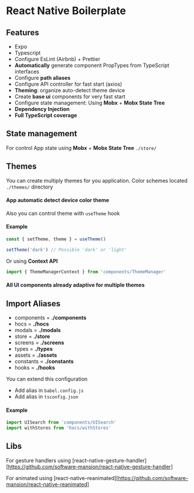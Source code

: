 # React Native Boilerplate

## Features
- Expo
- Typescript
- Configure EsLint (Airbnb) + Prettier
- **Automatically** generate component PropTypes from TypeScript interfaces
- Configure **path aliases**
- Configure API controller for fast start (axios)
- **Theming**: organize auto-detect theme device
- Create **base ui** components for very fast start
- Configure state management: Using **Mobx** + **Mobx State Tree**
- **Dependency Injection**
- **Full TypeScript coverage**
 
## State management
For control App state using **Mobx** + **Mobx State Tree**
``
    ./store/
``

## Themes
You can create multiply themes for you application.
Color schemes located ``` ./themes/ ```  directory
#### App automatic detect device color theme

Also you can control theme with ``` useTheme ``` hook
#### Example
```js
const { setTheme, theme } = useTheme()

setTheme('dark') // Possible 'dark' or 'light'
```

Or using **Context API**
```js
import { ThemeManagerContext } from 'components/ThemeManager'
```

#### All UI components already adaptive for multiple themes


## Import Aliases
- components = **./components**
- hocs = **./hocs**
- modals = **./modals**
- store = **./store**
- screens = **./screens**
- types = **./types**
- assets = **./assets**
- constants = **./constants**
- hooks = **./hooks**

You can extend this configuration
- Add alias in `` babel.config.js ``
- Add alias in `` tsconfig.json ``

#### Example
```js
import UISearch from 'components/UISearch'
import withStores from 'hocs/withStores'
```

## Libs
For gesture handlers using [react-native-gesture-handler][https://github.com/software-mansion/react-native-gesture-handler]

For animated using [react-native-reanimated][https://github.com/software-mansion/react-native-reanimated]
